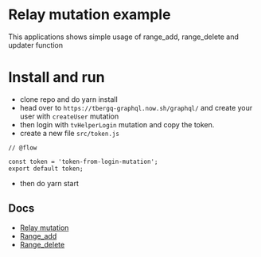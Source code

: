 # Relay mutation example

This applications shows simple usage of range_add, range_delete and updater function

# Install and run

- clone repo and do yarn install
- head over to `https://tbergq-graphql.now.sh/graphql/` and create your user with `createUser` mutation
- then login with `tvHelperLogin` mutation and copy the token. 
- create a new file `src/token.js`

```
// @flow

const token = 'token-from-login-mutation';
export default token;
```

- then do yarn start


## Docs

- [Relay mutation](https://facebook.github.io/relay/docs/en/mutations.html)
- [Range_add](https://facebook.github.io/relay/docs/en/mutations.html#range-add)
- [Range_delete](https://facebook.github.io/relay/docs/en/mutations.html#range-delete)
